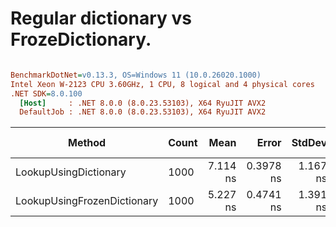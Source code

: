 # Regular dictionary vs FrozeDictionary.


``` ini

BenchmarkDotNet=v0.13.3, OS=Windows 11 (10.0.26020.1000)
Intel Xeon W-2123 CPU 3.60GHz, 1 CPU, 8 logical and 4 physical cores
.NET SDK=8.0.100
  [Host]     : .NET 8.0.0 (8.0.23.53103), X64 RyuJIT AVX2
  DefaultJob : .NET 8.0.0 (8.0.23.53103), X64 RyuJIT AVX2


```
|                      Method | Count |     Mean |     Error |   StdDev |   Median | Ratio | RatioSD | Allocated | Alloc Ratio |
|---------------------------- |------ |---------:|----------:|---------:|---------:|------:|--------:|----------:|------------:|
|       LookupUsingDictionary |  1000 | 7.114 ns | 0.3978 ns | 1.167 ns | 6.918 ns |  1.00 |    0.00 |         - |          NA |
| LookupUsingFrozenDictionary |  1000 | 5.227 ns | 0.4741 ns | 1.391 ns | 4.804 ns |  0.76 |    0.24 |         - |          NA |

